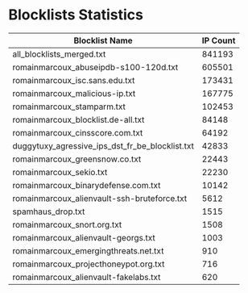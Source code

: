 # Blocklists Statistics
| Blocklist Name | IP Count |
|----|----|
| all_blocklists_merged.txt | 841193 |
| romainmarcoux_abuseipdb-s100-120d.txt | 605501 |
| romainmarcoux_isc.sans.edu.txt | 173431 |
| romainmarcoux_malicious-ip.txt | 167775 |
| romainmarcoux_stamparm.txt | 102453 |
| romainmarcoux_blocklist.de-all.txt | 84148 |
| romainmarcoux_cinsscore.com.txt | 64192 |
| duggytuxy_agressive_ips_dst_fr_be_blocklist.txt | 42833 |
| romainmarcoux_greensnow.co.txt | 22443 |
| romainmarcoux_sekio.txt | 22230 |
| romainmarcoux_binarydefense.com.txt | 10142 |
| romainmarcoux_alienvault-ssh-bruteforce.txt | 5612 |
| spamhaus_drop.txt | 1515 |
| romainmarcoux_snort.org.txt | 1508 |
| romainmarcoux_alienvault-georgs.txt | 1003 |
| romainmarcoux_emergingthreats.net.txt | 910 |
| romainmarcoux_projecthoneypot.org.txt | 716 |
| romainmarcoux_alienvault-fakelabs.txt | 620 |
